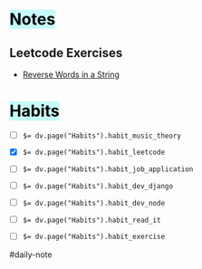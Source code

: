 # <mark style="background: #ABF7F7A6;">Notes</mark>

## Leetcode Exercises

- [Reverse Words in a String](https://leetcode.com/problems/reverse-words-in-a-string/)

# <mark style="background: #ABF7F7A6;">Habits</mark>

- [ ] `$= dv.page("Habits").habit_music_theory`
- [x] `$= dv.page("Habits").habit_leetcode`
- [ ] `$= dv.page("Habits").habit_job_application`
- [ ] `$= dv.page("Habits").habit_dev_django`
- [ ] `$= dv.page("Habits").habit_dev_node` 
- [ ] `$= dv.page("Habits").habit_read_it`
- [ ] `$= dv.page("Habits").habit_exercise`


#daily-note

